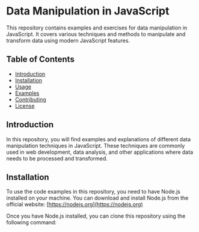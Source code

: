 # Data Manipulation in JavaScript

This repository contains examples and exercises for data manipulation in JavaScript. It covers various techniques and methods to manipulate and transform data using modern JavaScript features.

## Table of Contents

- [Introduction](#introduction)
- [Installation](#installation)
- [Usage](#usage)
- [Examples](#examples)
- [Contributing](#contributing)
- [License](#license)

## Introduction

In this repository, you will find examples and explanations of different data manipulation techniques in JavaScript. These techniques are commonly used in web development, data analysis, and other applications where data needs to be processed and transformed.

## Installation

To use the code examples in this repository, you need to have Node.js installed on your machine. You can download and install Node.js from the official website: [https://nodejs.org](https://nodejs.org)

Once you have Node.js installed, you can clone this repository using the following command:
